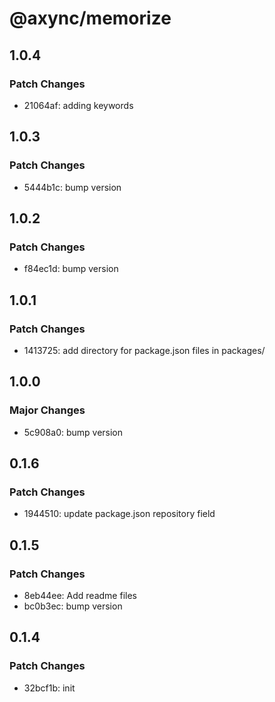 # @axync/memorize

## 1.0.4

### Patch Changes

- 21064af: adding keywords

## 1.0.3

### Patch Changes

- 5444b1c: bump version

## 1.0.2

### Patch Changes

- f84ec1d: bump version

## 1.0.1

### Patch Changes

- 1413725: add directory for package.json files in packages/

## 1.0.0

### Major Changes

- 5c908a0: bump version

## 0.1.6

### Patch Changes

- 1944510: update package.json repository field

## 0.1.5

### Patch Changes

- 8eb44ee: Add readme files
- bc0b3ec: bump version

## 0.1.4

### Patch Changes

- 32bcf1b: init

